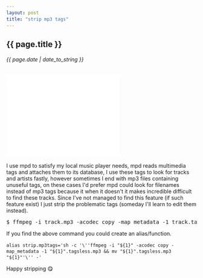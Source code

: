 ```yaml
---
layout: post
title: "strip mp3 tags"
---
```


## {{ page.title }}

###### {{ page.date | date_to_string }}

**[![](/assets/img/102.png)](/assets/img/102.png)**

I use mpd to satisfy my local music player needs, mpd reads multimedia tags and attaches them to its database, I use these tags to look for tracks and artists fastly, however sometimes I end with mp3 files containing unuseful tags, on these cases I'd prefer mpd could look for filenames instead of mp3 tags because it when it doesn't it makes incredible difficult to find these tracks. Since I've not managed to find this feature (if such feature exist) I just strip the problematic tags (someday I'll learn to edit them instead).

<pre class="sh_sh">
$ ffmpeg -i track.mp3 -acodec copy -map_metadata -1 track.tagless.mp3 &amp;&amp; mv track.tagless.mp3 track.mp3
</pre>

If you find the above command you could create an alias/function.

    alias strip.mp3tags='sh -c '\''ffmpeg -i "${1}" -acodec copy -map_metadata -1 "${1}".tagsless.mp3 && mv "${1}".tagsless.mp3 "${1}"'\'' -'

Happy stripping &#128523;
